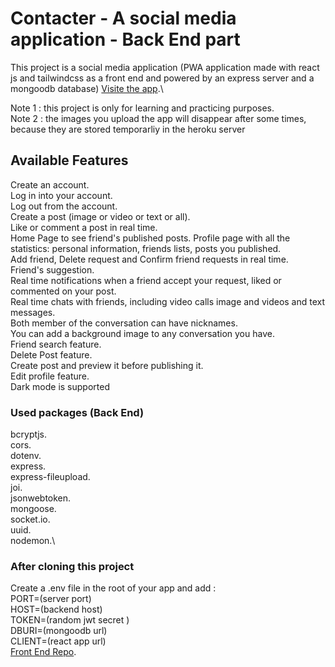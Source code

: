 # Contacter - A social media application - Back End part

This project is a social media application (PWA application made with react js and tailwindcss as a front end and powered by an express server and a mongoodb database) [Visite the app](https://contacter-app.netlify.app).\

Note 1 : this project is only for learning and practicing purposes.\
Note 2 : the images you upload the app will disappear after some times, because they are stored temporarliy in the heroku server

## Available Features

Create an account.\
Log in into your account.\
Log out from the account.\
Create a post (image or video or text or all).\
Like or comment a post in real time.\
Home Page to see friend's published posts.
Profile page with all the statistics: personal information, friends lists, posts you published.\
Add friend, Delete request and Confirm friend requests in real time.\
Friend's suggestion.\
Real time notifications when a friend accept your request, liked or commented on your post.\
Real time chats with friends, including video calls image and videos and text messages.\
Both member of the conversation can have nicknames.\
You can add a background image to any conversation you have.\
Friend search feature.\
Delete Post feature.\
Create post and preview it before publishing it.\
Edit profile feature.\
Dark mode is supported

### Used packages (Back End)

bcryptjs.\
cors.\
dotenv.\
express.\
express-fileupload.\
joi.\
jsonwebtoken.\
mongoose.\
socket.io.\
uuid.\
nodemon.\

### After cloning this project

Create a .env file in the root of your app and add :\
PORT=(server port)\
HOST=(backend host)\
TOKEN=(random jwt secret )\
DBURI=(mongoodb url)\
CLIENT=(react app url)\
[Front End Repo](https://github.com/AkliYalaoui/contacter-ui).
